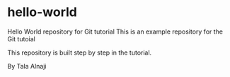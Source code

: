 # hello-world
Hello World repository for Git tutorial
This is an example repository for the Git tutoial  

This repository is built step by step in the tutorial.

By Tala Alnaji
